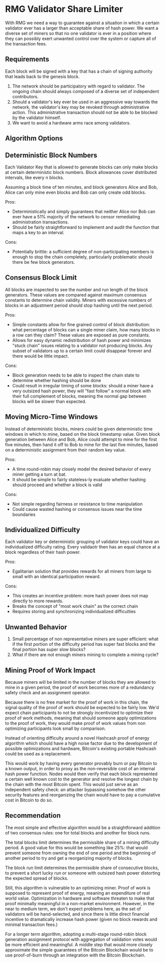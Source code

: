 # RMG Validator Share Limiter

With RMG we need a way to guarantee against a situation in which a certain validator ever has a larger than acceptable share of hash power. We want a diverse set of miners so that no one validator is ever in a position where they can possibly exert unwanted control over the system or capture all of the transaction fees.

## Requirements

Each block will be signed with a key that has a chain of signing authority that leads back to the genesis block.

1. The network should be participatory with regard to validator. The ongoing chain should always composed of a diverse set of independent contributors.
2. Should a validator's key ever be used in an aggressive way towards the network, the validator's key may be revoked through administrative action. This administrative transaction should not be able to be blocked by the validator himself.
3. We want to avoid a hardware arms race among validators.

## Algorithm Options

## Deterministic Block Numbers

Each Validator Key that is allowed to generate blocks can only make blocks at certain deterministic block numbers. Block allowances cover distributed intervals, like every n blocks.

Assuming a block time of ten minutes, and block generators Alice and Bob, Alice can only mine even blocks and Bob can only create odd blocks.

Pros:

- Deterministically and simply guarantees that neither Alice nor Bob can ever have a 51% majority of the network to censor remediating administration transactions.
- Should be fairly straightforward to implement and audit the function that maps a key to an interval.

Cons:

- Potentially brittle: a sufficient degree of non-participating members is enough to stop the chain completely, particularly problematic should there be few block generators.

## Consensus Block Limit

All blocks are inspected to see the number and run length of the block generators. These values are compared against maximum consensus constants to determine chain validity. Miners with excessive numbers of blocks in an adjustment period should stop hashing until the next period.

Pros:

- Simple constants allow for fine grained control of block distribution: what percentage of blocks can a single miner claim, how many blocks in a row can they claim? These values are exposed as pure constants.
- Allows for easy dynamic redistribution of hash power and minimizes "stuck chain" issues relating to a validator not producing blocks. Any subset of validators up to a certain limit could disappear forever and there would be little impact.

Cons:

- Block generation needs to be able to inspect the chain state to determine whether hashing should be done
- Could result in irregular timing of some blocks: should a miner have a very outsized hash power, they will "fast follow" a normal block with their full complement of blocks, meaning the normal gap between blocks will be slower than expected.

## Moving Micro-Time Windows

Instead of deterministic blocks, miners could be given deterministic time windows in which to mine, based on the block timestamp value. Given block generation between Alice and Bob, Alice could attempt to mine for the first five minutes, then hand it off to Bob to mine for the last five minutes, based on a deterministic assignment from their random key value.

Pros:

- A time round-robin may closely model the desired behavior of every miner getting a turn at bat.
- It should be simple to fairly stateless-ly evaluate whether hashing should proceed and whether a block is valid

Cons:

- Not simple regarding fairness or resistance to time manipulation
- Could cause wasted hashing or consensus issues near the time boundaries

## Individualized Difficulty

Each validator key or deterministic grouping of validator keys could have an individualized difficulty rating. Every validaotr then has an equal chance at a block regardless of their hash power.

Pros:

- Egalitarian solution that provides rewards for all miners from large to small with an identical participation reward.

Cons:

- This creates an incentive problem: more hash power does not map directly to more rewards.
- Breaks the concept of "most work chain" as the correct chain
- Requires storing and synchronizing individualized difficulties

## Unwanted Behavior

1. Small percentage of non representative miners are super efficient: what if the first portion of the difficulty period has super fast blocks and the final portion has super slow blocks?
2. What if there are not enough miners mining to complete a mining cycle?

## Mining Proof of Work Impact

Because miners will be limited in the number of blocks they are allowed to mine in a given period, the proof of work becomes more of a redundancy safety check and an assignment operator.

Because there is no free market for the proof of work in this chain, the signal quality of the proof of work should be expected to be fairly low. We'd expect chain participants to not be strongly incentivized to optimize their proof of work methods, meaning that should someone apply optimizations to the proof of work, they would make proof of work values from non optimizing participants look small by comparison.

Instead of orienting difficulty around a novel Hashcash proof of energy algorithm which should have a high noise factor due to the development of possible optimizations and hardware, Bitcoin's existing portable Hashcash could be used as a replacement.

This would work by having every generator provably burn or pay Bitcoin to a known output, in order to proxy as the non-reversible cost of an internal hash power function. Nodes would then verify that each block represented a certain well known cost to the generator and resolve the longest chain by the chain with the most Bitcoin spent. This would just serve as an independent safety check: an attacker bypassing somehow the other security features and reorganizing the chain would have to pay a cumulative cost in Bitcoin to do so.

## Recommendation

The most simple and effective algorithm would be a straightforward addition of two consensus rules: one for total blocks and another for block runs.

The total blocks limit determines the permissible share of a mining difficulty period. A good value for this would be something like 25%: that would prevent someone from owning the end of one period and the beginning of another period to try and get a reorganizing majority of blocks.

The block run limit determines the permissible share of consecutive blocks, to prevent a short lucky run or someone with outsized hash power distorting the expected spread of blocks.

Still, this algorithm is vulnerable to an optimizing miner. Proof of work is supposed to represent proof of energy, meaning an expenditure of real world value. Optimization in hardware and software threaten to make that proof minimally meaningful in a non-market environment. However, in the near to medium term, we don't expect problems here, as the set of validators will be hand-selected, and since there is little direct financial incentive to dramatically increase hash power (given no block rewards and minimal transaction fees.)

For a longer term algorithm, adopting a multi-stage round-robin block generation assignment protocol with aggregation of validation votes would be more efficient and meaningful. A middle step that would more closely approximate the simple guarantees of the Bitcoin Blockchain would be to use proof-of-burn through an integration with the Bitcoin Blockchain.
